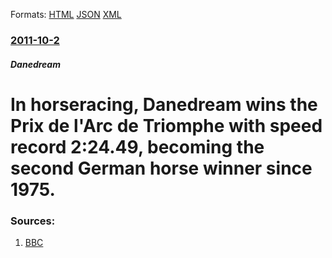 
Formats: [HTML](/news/2011/10/2/in-horseracing-danedream-wins-the-prix-de-l-arc-de-triomphe-with-speed-record-2-24-49-becoming-the-second-german-horse-winner-since-1975.html)  [JSON](/news/2011/10/2/in-horseracing-danedream-wins-the-prix-de-l-arc-de-triomphe-with-speed-record-2-24-49-becoming-the-second-german-horse-winner-since-1975.json)  [XML](/news/2011/10/2/in-horseracing-danedream-wins-the-prix-de-l-arc-de-triomphe-with-speed-record-2-24-49-becoming-the-second-german-horse-winner-since-1975.xml)  

### [2011-10-2](/news/2011/10/2/index.md)

##### Danedream
# In horseracing, Danedream wins the Prix de l'Arc de Triomphe with speed record 2:24.49, becoming the second German horse winner since 1975. 




### Sources:

1. [BBC](http://news.bbc.co.uk/sport2/hi/horse_racing/14935199.stm)

